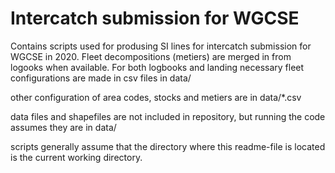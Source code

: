 # Intercatch submission for WGCSE

Contains scripts used for produsing SI lines for intercatch submission for WGCSE in 2020. 
Fleet decompositions (metiers) are merged in from logooks when available. For both logbooks and landing necessary fleet configurations are made in csv files in data/

other configuration of area codes, stocks and metiers are in data/*.csv

data files and shapefiles are not included in repository, but running the code assumes they are in data/

scripts generally assume that the directory where this readme-file is located is the current working directory.